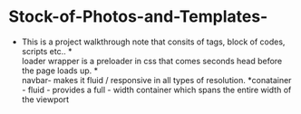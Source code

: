 # Stock-of-Photos-and-Templates-
* This is a project walkthrough note that consits of tags, block of codes, scripts etc..
*<div id = "loader-wrapper"> 
       loader wrapper is a preloader in css that comes seconds head before the page loads up.
*<nav calss = "navbar navbar-expand-lg">
        navbar- makes it fluid / responsive in all types of resolution.
*conatainer - fluid - provides a full - width container which spans the entire width of the viewport
